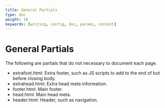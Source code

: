 ```yaml
---
title: General Partials
type: doc
weight: 10
keywords: [writing, config, doc, params, content]
---
```

# General Partials
The following are partials that do not necessary to document each page.
* extrafoot.html: Extra footer, such as JS scripts to add to the end of but before closing body.
* extrahead.html: Extra head meta information.
* footer.html: Main footer.
* head.html: Main head meta.
* header.html: Header, such as navigation.